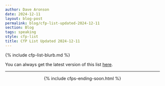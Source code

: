 ```yaml
---
author: Dave Aronson
date: 2024-12-11
layout: blog-post
permalink: blog/cfp-list-updated-2024-12-11
section: Blog
tags: speaking
style: cfp-list
title: CfP List Updated 2024-12-11
---
```


{% include cfp-list-blurb.md %}

You can always get the latest version of this list
[here](/speaking/cfps-ending-soon).

<hr>

<center>{% include cfps-ending-soon.html %}</center>
